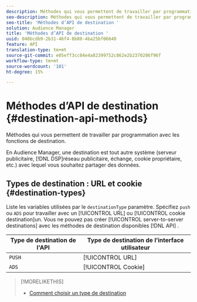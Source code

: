 ```yaml
---
description: Méthodes qui vous permettent de travailler par programmation avec les fonctions de destination.
seo-description: Méthodes qui vous permettent de travailler par programmation avec les fonctions de destination.
seo-title: 'Méthodes d’API de destination '
solution: Audience Manager
title: 'Méthodes d’API de destination '
uuid: 048bcdb9-2b31-46f4-8b80-4ba25bf06640
feature: API
translation-type: tm+mt
source-git-commit: e05eff3cc04e4a82399752c862e2b2370286f96f
workflow-type: tm+mt
source-wordcount: '101'
ht-degree: 15%

---
```



# Méthodes d’API de destination {#destination-api-methods}

Méthodes qui vous permettent de travailler par programmation avec les fonctions de destination.

<!-- c_destinations_api.xml -->

En Audience Manager, une destination est tout autre système (serveur publicitaire, [!DNL DSP]réseau publicitaire, échange, cookie propriétaire, etc.) avec lequel vous souhaitez partager des données.

## Types de destination : URL et cookie {#destination-types}

Liste les variables utilisées par le `destinationType` paramètre. Spécifiez `push` ou `ADS` pour travailler avec un [!UICONTROL URL] ou [!UICONTROL cookie destination]un. Vous ne pouvez pas créer [!UICONTROL server-to-server destinations] avec les méthodes de destination disponibles [!DNL API] .

<!-- r_destination_types.xml -->

| Type de destination de l&#39;API | Type de destination de l’interface utilisateur |
|---|---|
| `PUSH` | [!UICONTROL URL] |
| `ADS` | [!UICONTROL Cookie] |

>[!MORELIKETHIS]
>
>* [Comment choisir un type de destination](../../../features/destinations/destinations.md)

